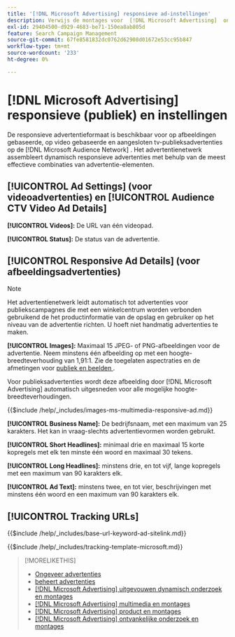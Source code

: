 ```yaml
---
title: '[!DNL Microsoft Advertising] responsieve ad-instellingen'
description: Verwijs de montages voor  [!DNL Microsoft Advertising]  ontvankelijke advertenties.
exl-id: 29404500-d929-4683-be71-150ea8ab805d
feature: Search Campaign Management
source-git-commit: 67fe8581832dc0762d62908d01672e53cc95b847
workflow-type: tm+mt
source-wordcount: '233'
ht-degree: 0%

---
```


# [!DNL Microsoft Advertising] responsieve (publiek) en instellingen

De responsieve advertentieformaat is beschikbaar voor op afbeeldingen gebaseerde, op video gebaseerde en aangesloten tv-publieksadvertenties op de [!DNL Microsoft Audience Network] . Het advertentienetwerk assembleert dynamisch responsieve advertenties met behulp van de meest effectieve combinaties van advertentie-elementen.

## [!UICONTROL Ad Settings] (voor videoadvertenties) en [!UICONTROL Audience CTV Video Ad Details]

**[!UICONTROL Videos]:** De URL van één videopad.

**[!UICONTROL Status]:** De status van de advertentie.

## [!UICONTROL Responsive Ad Details] (voor afbeeldingsadvertenties)

>[!NOTE]
>
>Het advertentienetwerk leidt automatisch tot advertenties voor publiekscampagnes die met een winkelcentrum worden verbonden gebruikend de het productinformatie van de opslag en gebruiker op het niveau van de advertentie richten. U hoeft niet handmatig advertenties te maken.

**[!UICONTROL Images]:** Maximaal 15 JPEG- of PNG-afbeeldingen voor de advertentie. Neem minstens één afbeelding op met een hoogte-breedteverhouding van 1,91:1. Zie de toegelaten aspectraties en de afmetingen voor [ publiek en beelden ](https://help.ads.microsoft.com/#apex/ads/en/56912/0).

Voor publieksadvertenties wordt deze afbeelding door [!DNL Microsoft Advertising] automatisch uitgesneden voor alle mogelijke hoogte-breedteverhoudingen.

<!-- Instructions -->

{{$include /help/_includes/images-ms-multimedia-responsive-ad.md}}

**[!UICONTROL Business Name]:** De bedrijfsnaam, met een maximum van 25 karakters. Het kan in vraag-slechts advertentievormen worden gebruikt.

**[!UICONTROL Short Headlines]:** minimaal drie en maximaal 15 korte kopregels met elk ten minste één woord en maximaal 30 tekens.

**[!UICONTROL Long Headlines]:** minstens drie, en tot vijf, lange kopregels met een maximum van 90 karakters elk.

**[!UICONTROL Ad Text]:** minstens twee, en tot vier, beschrijvingen met minstens één woord en een maximum van 90 karakters elk.

## [!UICONTROL Tracking URLs]

<!-- **[!UICONTROL Base URl]:** -->

{{$include /help/_includes/base-url-keyword-ad-sitelink.md}}

<!-- **[!UICONTROL Tracking Template]:** -->

{{$include /help/_includes/tracking-template-microsoft.md}}

>[!MORELIKETHIS]
>
>* [ Ongeveer advertenties ](ad-about.md)
>* [ beheert advertenties ](ad-manage.md)
>* [[!DNL Microsoft Advertising]  uitgevouwen dynamisch onderzoek en montages ](ad-settings-microsoft-dsa.md)
>* [[!DNL Microsoft Advertising]  multimedia en montages ](ad-settings-microsoft-multimedia.md)
>* [[!DNL Microsoft Advertising]  product en montages ](ad-settings-microsoft-product.md)
>* [[!DNL Microsoft Advertising]  ontvankelijke onderzoek en montages ](ad-settings-microsoft-rsa.md)
